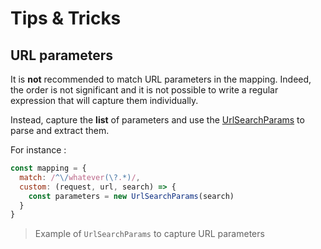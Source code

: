 # Tips & Tricks

## URL parameters

It is **not** recommended to match URL parameters in the mapping. Indeed, the order is not significant and it is not possible to write a regular expression that will capture them individually.

Instead, capture the **list** of parameters and use the [UrlSearchParams](https://developer.mozilla.org/en-US/docs/Web/API/URLSearchParams) to parse and extract them.

For instance :

```JavaScript
const mapping = {
  match: /^\/whatever(\?.*)/,
  custom: (request, url, search) => {
    const parameters = new UrlSearchParams(search)
  }
}
```

> Example of `UrlSearchParams` to capture URL parameters
